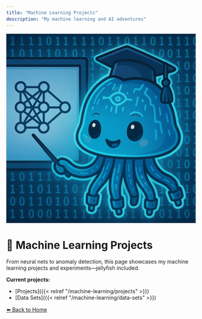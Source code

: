 ```yaml
---
title: "Machine Learning Projects"
description: "My machine learning and AI adventures"
---
```


![Jellyfish ML](/images/jellyfish/ml.png)

# 🪼 Machine Learning Projects

From neural nets to anomaly detection, this page showcases my machine learning projects and experiments—jellyfish included.

**Current projects:**
- [Projects]({{< relref "/machine-learning/projects" >}})
- [Data Sets]({{< relref "/machine-learning/data-sets" >}})

[⬅️ Back to Home](/)
